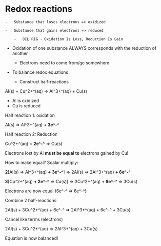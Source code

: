 # Redox reactions

    -   Substance that loses electrons => oxidized

    -   Substance that gains electrons => reduced

        -   OIL RIG - Oxidation Is Loss, Reduction Is Gain
-   Oxidation of one substance ALWAYS corresponds with the reduction of another

    -   Electrons need to come from/go somewhere
-   To balance redox equations

    -   Construct half-reactions



Al(s) + Cu^2+^(aq) => Al^3+^(aq) + Cu(s)
-   Al is oxidized
-   Cu is reduced

Half reaction 1: oxidation

Al(s) => Al^3+^(aq) **+ 3e^-^**

Half reaction 2: Reduction

Cu^2+^(aq) **+ 2e^-^** => Cu(s)



Electrons lost by Al **must be equal to** electrons gained by Cu!

How to make equal? Scalar multiply:

**2**[Al(s) => Al^3+^(aq) **+ 3e^-^**] => 2Al(s) => 2Al^3+^(aq) **+ 6e^-^**

**3**[Cu^2+^(aq) **+ 2e^-^** => Cu(s)] => 3Cu^2+^(aq) **+ 6e^-^** => 3Cu(s)



Electrons are now equal (6e^-^ => 6e^-^)

Combine 2 half-reactions:

2Al(s) + 3Cu^2+^(aq) + 6e^-^ => 2Al^3+^(aq) **+** 6e^-^ + 3Cu(s)

Cancel like terms (electrons)

2Al(s) + 3Cu^2+^(aq) => 2Al^3+^(aq) + 3Cu(s)

Equation is now balanced!
